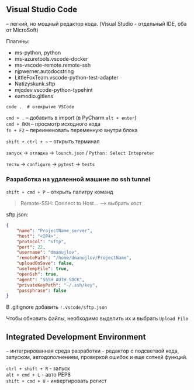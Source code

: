 ## Visual Studio Code

– легкий, но мощный редактор кода.
(Visual Studio - отдельный IDE, оба от MicroSoft)

Плагины:
* ms-python, python
* ms-azuretools.vscode-docker
* ms-vscode-remote.remote-ssh
* njpwerner.autodocstring
* LittleFoxTeam.vscode-python-test-adapter
* Natizyskunk.sftp
* mjqdev.vscode-python-typehint
* eamodio.gitlens

```shell
code .  # отекрытие VSCode
```

`cmd + .` – добавить в import (в PyCharm `alt + enter`) \
`cmd + ЛКМ` – просмотр исходного кода \
`fn + F2` – переименовать переменную внутри блока

`shift + ctrl + ~` – открыть терминал

`запуск` -> `отладка` -> `lounch.json` / `Python: Select Intepreter`

`тесты` -> `configure` -> `pytest` -> `tests`

### Разработка на удаленной машине по ssh tunnel

`shift + cmd + P` – открыть палитру команд

> Remote-SSH: Connect to Host... –> выбрать хост

sftp.json:
```json
{
    "name": "ProjectName_server",
    "host": "<IP4>",
    "protocol": "sftp",
    "port": 22,
    "username": "dmanujlov",
    "remotePath": "/home/dmanujlov/ProjectName",
    "uploadOnSave": false,
    "useTempFile": true,
    "openSsh": true,
    "agent": "$SSH_AUTH_SOCK",
    "privateKeyPath": "~/.ssh/key",
    "passphrase": false
}
```

В .gitignore добавить `!.vscode/sftp.json`

Чтобы обновить файлы, необходимо выделить их и выбрать `Upload File`


## Integrated Development Environment

– интегрированная среда разработки - редактор с подсветвой кода, запуском, автодополнением, проверкой ошибок и еще сотней функций.

`ctrl + shift + R` - запуск\
`alt + cmd + L` - авто PEP8\
`shift + cmd + U` - инвертировать регист
